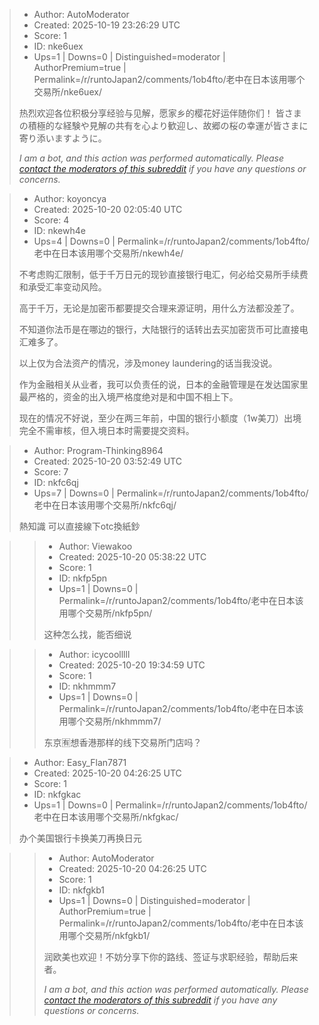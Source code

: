 > - Author: AutoModerator
> - Created: 2025-10-19 23:26:29 UTC
> - Score: 1
> - ID: nke6uex
> - Ups=1 | Downs=0 | Distinguished=moderator | AuthorPremium=true | Permalink=/r/runtoJapan2/comments/1ob4fto/老中在日本该用哪个交易所/nke6uex/
>
> 热烈欢迎各位积极分享经验与见解，愿家乡的樱花好运伴随你们！
> 皆さまの積極的な経験や見解の共有を心より歓迎し、故郷の桜の幸運が皆さまに寄り添いますように。
> 
> *I am a bot, and this action was performed automatically. Please [contact the moderators of this subreddit](/message/compose/?to=/r/runtoJapan2) if you have any questions or concerns.*

> - Author: koyoncya
> - Created: 2025-10-20 02:05:40 UTC
> - Score: 4
> - ID: nkewh4e
> - Ups=4 | Downs=0 | Permalink=/r/runtoJapan2/comments/1ob4fto/老中在日本该用哪个交易所/nkewh4e/
>
> 不考虑购汇限制，低于千万日元的现钞直接银行电汇，何必给交易所手续费和承受汇率变动风险。
> 
> 高于千万，无论是加密币都要提交合理来源证明，用什么方法都没差了。
> 
> 不知道你法币是在哪边的银行，大陆银行的话转出去买加密货币可比直接电汇难多了。
> 
> 以上仅为合法资产的情况，涉及money laundering的话当我没说。
> 
> 作为金融相关从业者，我可以负责任的说，日本的金融管理是在发达国家里最严格的，资金的出入境严格度绝对是和中国不相上下。
> 
> 现在的情况不好说，至少在两三年前，中国的银行小额度（1w美刀）出境完全不需审核，但入境日本时需要提交资料。

> - Author: Program-Thinking8964
> - Created: 2025-10-20 03:52:49 UTC
> - Score: 7
> - ID: nkfc6qj
> - Ups=7 | Downs=0 | Permalink=/r/runtoJapan2/comments/1ob4fto/老中在日本该用哪个交易所/nkfc6qj/
>
> 熱知識 可以直接線下otc換紙鈔

>> - Author: Viewakoo
>> - Created: 2025-10-20 05:38:22 UTC
>> - Score: 1
>> - ID: nkfp5pn
>> - Ups=1 | Downs=0 | Permalink=/r/runtoJapan2/comments/1ob4fto/老中在日本该用哪个交易所/nkfp5pn/
>>
>> 这种怎么找，能否细说

>> - Author: icycoolllll
>> - Created: 2025-10-20 19:34:59 UTC
>> - Score: 1
>> - ID: nkhmmm7
>> - Ups=1 | Downs=0 | Permalink=/r/runtoJapan2/comments/1ob4fto/老中在日本该用哪个交易所/nkhmmm7/
>>
>> 东京🈶想香港那样的线下交易所门店吗？

> - Author: Easy_Flan7871
> - Created: 2025-10-20 04:26:25 UTC
> - Score: 1
> - ID: nkfgkac
> - Ups=1 | Downs=0 | Permalink=/r/runtoJapan2/comments/1ob4fto/老中在日本该用哪个交易所/nkfgkac/
>
> 办个美国银行卡换美刀再换日元

>> - Author: AutoModerator
>> - Created: 2025-10-20 04:26:25 UTC
>> - Score: 1
>> - ID: nkfgkb1
>> - Ups=1 | Downs=0 | Distinguished=moderator | AuthorPremium=true | Permalink=/r/runtoJapan2/comments/1ob4fto/老中在日本该用哪个交易所/nkfgkb1/
>>
>> 润欧美也欢迎！不妨分享下你的路线、签证与求职经验，帮助后来者。
>> 
>> 
>> *I am a bot, and this action was performed automatically. Please [contact the moderators of this subreddit](/message/compose/?to=/r/runtoJapan2) if you have any questions or concerns.*
